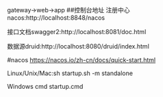 
gateway->web->app
##控制台地址
注册中心nacos:http://localhost:8848/nacos

接口文档swagger2:http://localhost:8081/doc.html

数据源druid:http://localhost:8080/druid/index.html




#nacos
https://nacos.io/zh-cn/docs/quick-start.html

Linux/Unix/Mac:sh startup.sh -m standalone

Windows
cmd startup.cmd

